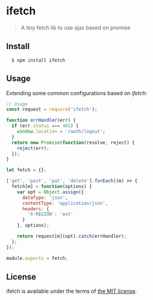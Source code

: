 # ifetch
> A tiny fetch lib to use ajax based on promise

Install
---

```
  $ npm install ifetch
```

Usage
---

Extending some common configurations based on *ifetch*:

```javascript
// Usage
const request = require('ifetch');

function errHandler(err) {
  if (err.status === 401) {
    window.location = '/auth/logout';
  }
  return new Promise(function(resolve, reject) {
    reject(err);
  });
}

let fetch = {};

['get', 'post', 'put', 'delete'].forEach((m) => {
  fetch[m] = function(options) {
    var opt = Object.assign({
      dataType: 'json',
      contentType: 'application/json',
      headers: {
        'X-REGION': 'ext'
      }
    }, options);

    return request[m](opt).catch(errHandler);
  };
});

module.exports = fetch;
```

License
---

ifetch is available under the terms of [the MIT license](LICENSE).
